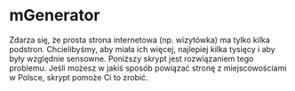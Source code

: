 # mGenerator
Zdarza się, że prosta strona internetowa (np. wizytówka) ma tylko kilka podstron. Chcielibyśmy, aby miała ich więcej, najlepiej kilka tysięcy i aby były względnie sensowne. Poniższy skrypt jest rozwiązaniem tego problemu. Jeśli możesz w jakiś sposób powiązać stronę z miejscowościami w Polsce, skrypt pomoże Ci to zrobić.
